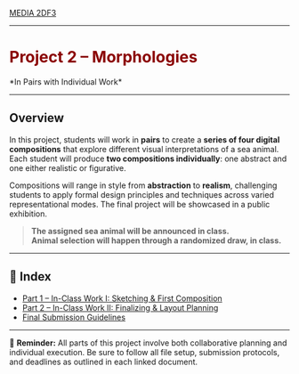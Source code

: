 [MEDIA 2DF3](../README.md)

-------------------------------------------------------------------------------

<h1 style="color: darkred;">Project 2 – Morphologies</h1> 
*In Pairs with Individual Work*

---

## Overview

In this project, students will work in **pairs** to create a **series of four digital compositions** that explore different visual interpretations of a sea animal. Each student will produce **two compositions individually**: one abstract and one either realistic or figurative.  

Compositions will range in style from **abstraction** to **realism**, challenging students to apply formal design principles and techniques across varied representational modes. The final project will be showcased in a public exhibition.

> **The assigned sea animal will be announced in class.**  
> **Animal selection will happen through a randomized draw, in class.**

---

## 📁 Index

- [Part 1 – In-Class Work I: Sketching & First Composition](P2-InClassWork-I.pdf)
- [Part 2 – In-Class Work II: Finalizing & Layout Planning](P2-InClassWork-II.pdf)
- [Final Submission Guidelines](P2-Final-Submission.pdf)

---

📌 **Reminder:** All parts of this project involve both collaborative planning and individual execution. Be sure to follow all file setup, submission protocols, and deadlines as outlined in each linked document.
